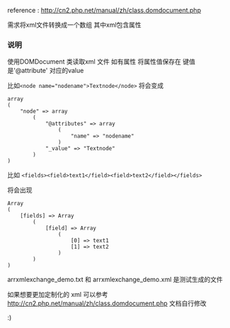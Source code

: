 reference : http://cn2.php.net/manual/zh/class.domdocument.php

需求将xml文件转换成一个数组 其中xml包含属性

### 说明 

使用DOMDocument 类读取xml 文件 如有属性 将属性值保存在 键值是'@attribute' 对应的value

比如`<node name="nodename">Textnode</node>` 将会变成
```
array
(
    "node" => array
        (
            "@attributes" => array
                (
                    "name" => "nodename"
                )
            "_value" => "Textnode"
        )
)
```

比如 `<fields><field>text1</field><field>text2</field></fields>`

将会出现 
```
Array
(
    [fields] => Array
        (
            [field] => Array
                (
                    [0] => text1
                    [1] => text2
                )
        )
)
```

arrxmlexchange_demo.txt 和 arrxmlexchange_demo.xml 是测试生成的文件

如果想要更加定制化的 xml 可以参考 http://cn2.php.net/manual/zh/class.domdocument.php 文档自行修改

:)